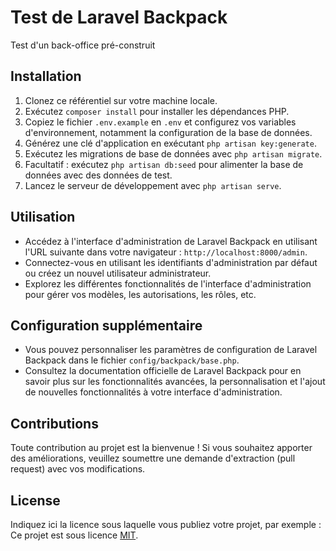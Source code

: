 # Test de Laravel Backpack

Test d'un back-office pré-construit 

## Installation

1. Clonez ce référentiel sur votre machine locale.
2. Exécutez `composer install` pour installer les dépendances PHP.
3. Copiez le fichier `.env.example` en `.env` et configurez vos variables d'environnement, notamment la configuration de la base de données.
4. Générez une clé d'application en exécutant `php artisan key:generate`.
5. Exécutez les migrations de base de données avec `php artisan migrate`.
6. Facultatif : exécutez `php artisan db:seed` pour alimenter la base de données avec des données de test.
7. Lancez le serveur de développement avec `php artisan serve`.

## Utilisation

- Accédez à l'interface d'administration de Laravel Backpack en utilisant l'URL suivante dans votre navigateur : `http://localhost:8000/admin`.
- Connectez-vous en utilisant les identifiants d'administration par défaut ou créez un nouvel utilisateur administrateur.
- Explorez les différentes fonctionnalités de l'interface d'administration pour gérer vos modèles, les autorisations, les rôles, etc.

## Configuration supplémentaire

- Vous pouvez personnaliser les paramètres de configuration de Laravel Backpack dans le fichier `config/backpack/base.php`.
- Consultez la documentation officielle de Laravel Backpack pour en savoir plus sur les fonctionnalités avancées, la personnalisation et l'ajout de nouvelles fonctionnalités à votre interface d'administration.

## Contributions

Toute contribution au projet est la bienvenue ! Si vous souhaitez apporter des améliorations, veuillez soumettre une demande d'extraction (pull request) avec vos modifications.

## License

Indiquez ici la licence sous laquelle vous publiez votre projet, par exemple : Ce projet est sous licence [MIT](LICENSE).
